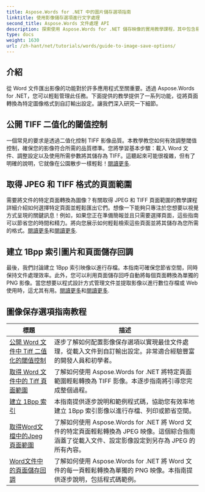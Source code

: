 ```yaml
---
title: Aspose.Words for .NET 中的圖片儲存選項指南
linktitle: 使用影像儲存選項進行文字處理
second_title: Aspose.Words 文件處理 API
description: 探索使用 Aspose.Words for .NET 儲存映像的實用教學課程，其中包含易於遵循的步驟和程式碼範例，可實現高效的文件處理。
type: docs
weight: 1630
url: /zh-hant/net/tutorials/words/guide-to-image-save-options/
---
```

## 介紹

從 Word 文件匯出影像的功能對於許多應用程式至關重要。透過 Aspose.Words for .NET，您可以輕鬆管理此任務。下面提供的教學提供了一系列功能，從將頁面轉換為特定圖像格式到自訂輸出設定。讓我們深入研究一下細節。

## 公開 TIFF 二值化的閾值控制

一個常見的要求是透過二值化控制 TIFF 影像品質。本教學教您如何有效調整閾值控制，確保您的影像符合所需的品質標準。您將學習基本步驟：載入 Word 文件、調整設定以及使用所需參數將其儲存為 TIFF。這聽起來可能很複雜，但有了明確的說明，它就像在公園散步一樣輕鬆！[閱讀更多](./expose-threshold-control-for-tiff-binarization-in-word-document/).

## 取得 JPEG 和 TIFF 格式的頁面範圍

需要將文件的特定頁面轉換為圖像？有關取得 JPEG 和 TIFF 頁面範圍的教學課程詳細介紹如何選擇特定頁面並輕鬆匯出它們。想像一下能夠只專注於您想要以視覺方式呈現的關鍵訊息！例如，如果您正在準備簡報並且只需要選擇頁面，這些指南可以節省您的時間和精力。將向您展示如何輕鬆檢索這些頁面並將其儲存為您所需的格式。[閱讀更多](./get-jpeg-page-range-word-document/)和[閱讀更多](./get-tiff-page-range-word-document/).

## 建立 1Bpp 索引圖片和頁面儲存回調

最後，我們討論建立 1Bpp 索引映像以進行存檔。本指南可確保您節省空間，同時保持文件處理效率。此外，您可以利用頁面儲存回呼自動將每個頁面轉換為單獨的 PNG 影像。當您想要以程式設計方式管理文件並提取影像以進行數位存檔或 Web 使用時，這尤其有用。[閱讀更多](./create-1bpp-indexed/)和[閱讀更多](./page-saving-callback-word-document/).

 ## 圖像保存選項指南教程
| 標題 | 描述 |
| --- | --- |
| [公開 Word 文件中 Tiff 二值化的閾值控制](./expose-threshold-control-for-tiff-binarization-in-word-document/) | 逐步了解如何配置影像保存選項以實現最佳文件處理，從載入文件到自訂輸出設定。非常適合經驗豐富的開發人員和初學者。 |
| [取得 Word 文件中的 Tiff 頁面範圍](./get-tiff-page-range-word-document/) | 了解如何使用 Aspose.Words for .NET 將特定頁面範圍輕鬆轉換為 TIFF 影像。本逐步指南將引導您完成整個過程。 |
| [建立 1Bpp 索引](./create-1bpp-indexed/) | 本指南提供逐步說明和範例程式碼，協助您有效率地建立 1Bpp 索引影像以進行存檔、列印或節省空間。 |
| [取得Word文檔中的Jpeg頁面範圍](./get-jpeg-page-range-word-document/) | 了解如何使用 Aspose.Words for .NET 將 Word 文件的特定頁面輕鬆轉換為 JPEG 映像。這個綜合指南涵蓋了從載入文件、設定影像設定到另存為 JPEG 的所有內容。 |
| [Word文件中的頁面儲存回調](./page-saving-callback-word-document/) | 了解如何使用 Aspose.Words for .NET 將 Word 文件的每一頁輕鬆轉換為單獨的 PNG 映像。本指南提供逐步說明，包括程式碼範例。 |